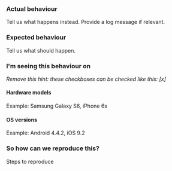 ### Actual behaviour
Tell us what happens instead. Provide a log message if relevant.

### Expected behaviour
Tell us what should happen.

### I'm seeing this behaviour on
_Remove this hint: these checkboxes can be checked like this: [x]_

#### Hardware models
Example: Samsung Galaxy S6, iPhone 6s

#### OS versions
Example: Android 4.4.2, iOS 9.2

### So how can we reproduce this?
Steps to reproduce
